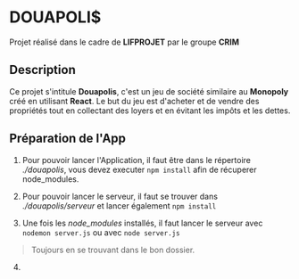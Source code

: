 # DOUAPOLI$

Projet réalisé dans le cadre de **LIFPROJET** par le groupe **CRIM**


## Description

Ce projet s'intitule **Douapolis**, c'est un jeu de société similaire au **Monopoly** créé en utilisant **React**. Le but du jeu est d'acheter et de vendre des propriétés tout en collectant des loyers et en évitant les impôts et les dettes.


## Préparation de l'App

1. Pour pouvoir lancer l'Application, il faut être dans le répertoire _./douapolis_, vous devez executer `npm install` afin de récuperer node_modules.

1. Pour pouvoir lancer le serveur, il faut se trouver dans _./douapolis/serveur_ et lancer également `npm install`

1. Une fois les _node_modules_ installés, il faut lancer le serveur avec `nodemon server.js` ou avec `node server.js`
> Toujours en se trouvant dans le bon dossier.

4. 
